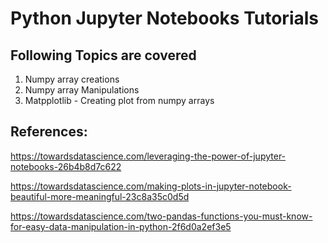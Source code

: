 # Python Jupyter Notebooks Tutorials

## Following Topics are covered

 1. Numpy array creations
 2. Numpy array Manipulations
 3. Matpplotlib - Creating plot from numpy arrays
 
 
 ## References:
 
 https://towardsdatascience.com/leveraging-the-power-of-jupyter-notebooks-26b4b8d7c622
 
 https://towardsdatascience.com/making-plots-in-jupyter-notebook-beautiful-more-meaningful-23c8a35c0d5d
 
 https://towardsdatascience.com/two-pandas-functions-you-must-know-for-easy-data-manipulation-in-python-2f6d0a2ef3e5
 
